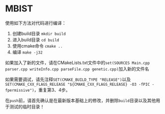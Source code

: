 # MBIST

使用如下方法对代码进行编译：
1. 创建build目录
`mkdir build`
2. 进入build目录
`cd build`
3. 使用cmake命令
`cmake ..`
4. 编译
`make -j32`

如果加入了新的文件，请在CMakeLists.txt文件中的`set(SOURCES Main.cpp parser.cpp writeInfo.cpp parseFile.cpp genetic.cpp)`加入新的文件名

如果需要调试，请先注释`SET(CMAKE_BUILD_TYPE "RELEASE")`以及`SET(CMAKE_CXX_FLAGS_RELEASE "${CMAKE_CXX_FLAGS_RELEASE} -O3 -fPIC -fpermissive")`，重复第3、4步。

在`push`前，请首先确认是在最新版本基础上的修改，并删除`build`目录以及其他用于测试的临时目录！
